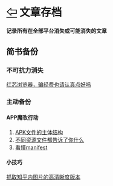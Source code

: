 # [⇦][] 文章存档  
#### 记录所有在全部平台消失或可能消失的文章  
 
## 简书备份  
### 不可抗力消失  
[红芯浏览器，骗经费也请认真点好吗][]  
### 主动备份  
#### APP魔改行动  
1. [APK文件的主体结构][]  
2. [不同资源文件都告诉了你什么][]  
3. [看懂manifest][]  

#### 小技巧  
[抓取知乎内图片的高清晰度版本][]  



[红芯浏览器，骗经费也请认真点好吗]: hongxin/hongxin.md
[⇦]: ../README.md
[APK文件的主体结构]: jianshu_backup/appmod/1.md
[不同资源文件都告诉了你什么]: jianshu_backup/appmod/2.md
[看懂manifest]: jianshu_backup/appmod/3.md
[抓取知乎内图片的高清晰度版本]: jianshu_backup/zhihuimg/zhihuimg.md